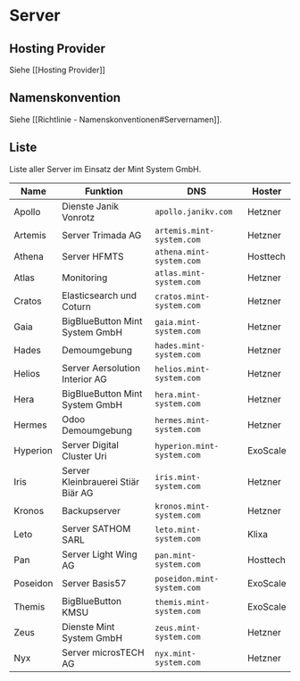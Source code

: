 # Server

## Hosting Provider

Siehe [[Hosting Provider]]

## Namenskonvention

Siehe [[Richtlinie - Namenskonventionen#Servernamen]].

## Liste

Liste aller Server im Einsatz der Mint System GmbH.

| Name     | Funktion                           | DNS                        | Hoster   |
| -------- | ---------------------------------- | -------------------------- | -------- |
| Apollo   | Dienste Janik Vonrotz              | `apollo.janikv.com`        | Hetzner  |
| Artemis  | Server Trimada AG                  | `artemis.mint-system.com`  | Hetzner  |
| Athena   | Server HFMTS                       | `athena.mint-system.com`   | Hosttech |
| Atlas    | Monitoring                         | `atlas.mint-system.com`    | Hetzner  |
| Cratos   | Elasticsearch und Coturn           | `cratos.mint-system.com`   | Hetzner  |
| Gaia     | BigBlueButton Mint System GmbH     | `gaia.mint-system.com`     | Hetzner  |
| Hades    | Demoumgebung                       | `hades.mint-system.com`    | Hetzner  |
| Helios   | Server Aersolution Interior AG     | `helios.mint-system.com`   | Hetzner  |
| Hera     | BigBlueButton Mint System GmbH     | `hera.mint-system.com`     | Hetzner  |
| Hermes   | Odoo Demoumgebung                  | `hermes.mint-system.com`   | Hetzner  |
| Hyperion | Server Digital Cluster Uri         | `hyperion.mint-system.com` | ExoScale |
| Iris     | Server Kleinbrauerei Stiär Biär AG | `iris.mint-system.com`     | Hetzner  |
| Kronos   | Backupserver                       | `kronos.mint-system.com`   | Hetzner  |
| Leto     | Server SATHOM SARL                 | `leto.mint-system.com`     | Klixa    |
| Pan      | Server Light Wing AG               | `pan.mint-system.com`      | Hosttech |
| Poseidon | Server Basis57                     | `poseidon.mint-system.com` | ExoScale |
| Themis   | BigBlueButton KMSU                 | `themis.mint-system.com`   | ExoScale |
| Zeus     | Dienste Mint System GmbH           | `zeus.mint-system.com`     | Hetzner  |
| Nyx      | Server microsTECH AG               | `nyx.mint-system.com`      | Hetzner  |
